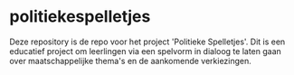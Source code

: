 # politiekespelletjes
Deze repository is de repo voor het project 'Politieke Spelletjes'. Dit is een educatief project om leerlingen via een spelvorm in dialoog te laten gaan over maatschappelijke thema's en de aankomende verkiezingen. 
